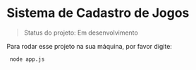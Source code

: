 # Sistema de Cadastro de Jogos

>Status do projeto: Em desenvolvimento

Para rodar esse projeto na sua máquina, por favor digite:

```
 node app.js
```

